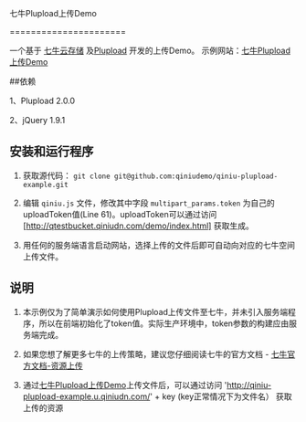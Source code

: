 七牛Plupload上传Demo

======================


一个基于 [七牛云存储](http://www.qiniu.com/) 及[Plupload](http://www.plupload.com/) 开发的上传Demo。
示例网站：[七牛Plupload上传Demo](http://plupload-demo.u.qiniudn.com/)

##依赖

1、Plupload 2.0.0 

2、jQuery 1.9.1

## 安装和运行程序

1. 获取源代码：
    `git clone git@github.com:qiniudemo/qiniu-plupload-example.git`

2. 编辑 `qiniu.js` 文件，修改其中字段 `multipart_params.token` 为自己的uploadToken值(Line 61)。uploadToken可以通过访问[http://qtestbucket.qiniudn.com/demo/index.html] 获取生成。

3. 用任何的服务端语言启动网站，选择上传的文件后即可自动向对应的七牛空间上传文件。

## 说明

1. 本示例仅为了简单演示如何使用Plupload上传文件至七牛，并未引入服务端程序，所以在前端初始化了token值。实际生产环境中，token参数的构建应由服务端完成。

2. 如果您想了解更多七牛的上传策略，建议您仔细阅读七牛的官方文档 - [七牛官方文档-资源上传](http://docs.qiniu.com/api/v6/put.html#uploadToken)

3. 通过[七牛Plupload上传Demo](http://plupload-demo.u.qiniudn.com/)上传文件后，可以通过访问  'http://qiniu-plupload-example.u.qiniudn.com/' + key (key正常情况下为文件名） 获取上传的资源
